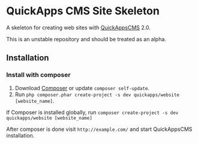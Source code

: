 # QuickApps CMS Site Skeleton

A skeleton for creating web sites with [QuickAppsCMS](http://quickappscms.org) 2.0.

This is an unstable repository and should be treated as an alpha.

## Installation

### Install with composer

1. Download [Composer](http://getcomposer.org/doc/00-intro.md) or update `composer self-update`.
2. Run `php composer.phar create-project -s dev quickapps/website [website_name]`.

If Composer is installed globally, run
`composer create-project -s dev quickapps/website [website_name]`

After composer is done visit `http://example.com/` and start QuickAppsCMS
installation.